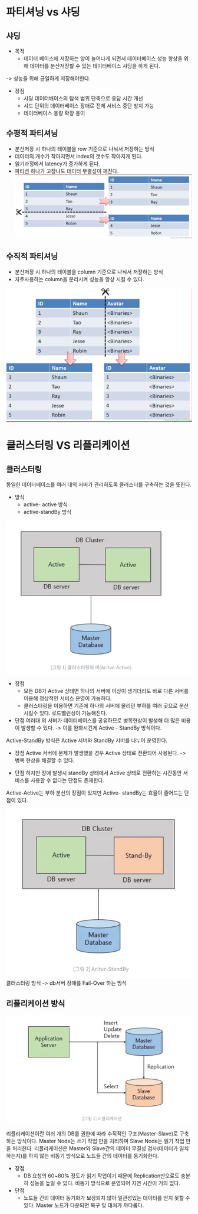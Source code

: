 # 파티셔닝 vs 샤딩

## 샤딩 

- 목적
  - 데이터 베이스에 저장하는 양이 늘어나게 되면서 데이터베이스 성능 향상을 위해 데이터를 
  분산저장할 수 있는 데이터베이스 샤딩을 하게 된다. 

-> 성능을 위해 균일하게 저장해야한다. 

- 장점
  - 샤딩 데이터베이스의 탐색 범위 단축으로 응답 시간 개선
  - 샤드 단위의 데이터베이스 장애로 전체 서비스 중단 방지 가능
  - 데이터베이스 용량 확장 용이 


## 수평적 파티셔닝 

- 분산저장 시 하나의 테이블을 row 기준으로 나눠서 저장하는 방식
- 데이터의 개수가 작아지면서 index의 갯수도 작아지게 된다. 
- 읽기과정에서 latency가 증가하게 된다. 
- 파티션 하나가 고장나도 데이터 무결성이 깨진다. 
![img.png](img.png)

## 수직적 파티셔닝 
- 분산저장 시 하나의 테이블을 column 기준으로 나눠서 저장하는 방식
- 자주사용하는 column을 분리시켜 성능을 향상 시킬 수 있다. 

![img_1.png](img_1.png)

# 클러스터링 VS 리플리케이션 


## 클러스터링 

동일한 데이터베이스를 여러 대의 서버가 관리하도록 클러스터를 구축하는 것을 뜻한다.

- 방식 
  - active- active 방식 
  - active-standBy 방식
  
![img_4.png](img_4.png)
- 장점
    - 모든 DB가 Active 상태면 하나의 서버에 이상이 생기더라도 바로 다른 서버를 
이용해 정상적인 서비스 운영이 가능하다.
    - 클러스터링을 이용하면 기존에 하나의 서버에 몰리던 부하를 여러 곳으로 분산시킬수 있다. 
로드밸런싱이 가능해진다.
- 단점 
여러대 의 서버가 데이터베이스를 공유하므로 병목현상이 발생해 더 많은 비용이 발생할 수 있다. 
  -> 이를 완화시킨게 Active - StandBy 방식이다.

Active-StandBy 방식은 Active 서버와 StandBy 서버를 나누어 운영한다.
- 장점 
Active 서버에 문제가 발생했을 경우 Active 상태로 전환되어 사용된다. 
-> 병목 현상을 해결할 수 있다. 

- 단점
하지만 장애 발생시 standBy 상태에서 Active 상태로 전환하는 시간동안 서비스를 사용할 수 없다는 단점도 존재한다.

Active-Active는 부하 분산의 장점이 있지만 Active- standBy는 효율이 줄어드는 단점이 있다. 

![img_3.png](img_3.png)
클러스터링 방식 -> db서버 장애를 Fail-Over 하는 방식


## 리플리케이션 방식
![img_2.png](img_2.png)

리플리케이션이란 여러 개의 DB를 권한에 따라 수직적인 구조(Master-Slave)로 구축하는 방식이다. 
Master Node는 쓰기 작업 만을 처리하며 Slave Node는 읽기 작업 만을 처리한다. 
리플리케이션은  Master와 Slave간의 데이터 무결성 검사(데이터가 일치하는지)를 하지 않는 비동기 방식으로 노드들 간의 데이터를 동기화한다.

- 장점
  - DB 요청의 60~80% 정도가 읽기 작업이기 때문에 Replication만으로도 충분히 성능을 높일 수 있다.
    비동기 방식으로 운영되어 지연 시간이 거의 없다.
- 단점
  - 노드들 간의 데이터 동기화가 보장되지 않아 일관성있는 데이터를 얻지 못할 수 있다.
    Master 노드가 다운되면 복구 및 대처가 까다롭다.